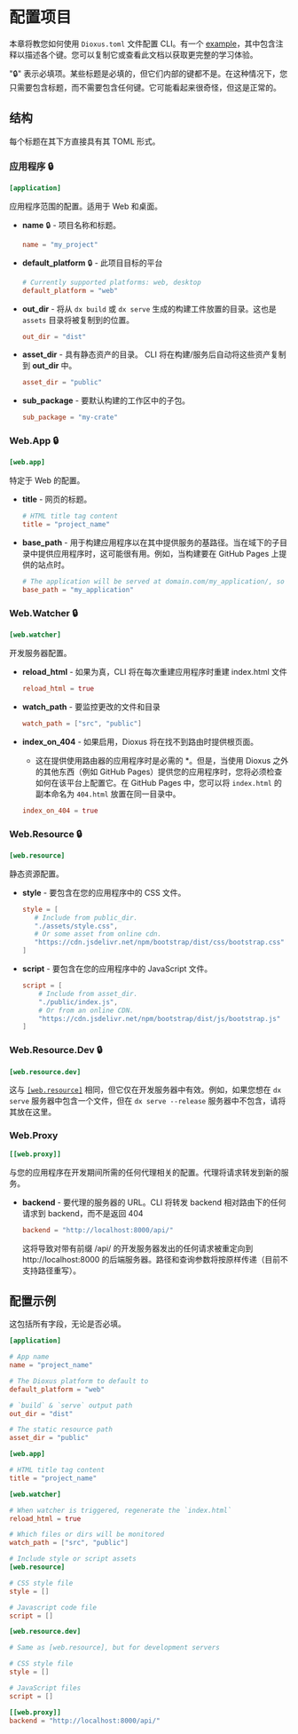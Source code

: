 # 配置项目

本章将教您如何使用 `Dioxus.toml` 文件配置 CLI。有一个 [example](#config-example)，其中包含注释以描述各个键。您可以复制它或查看此文档以获取更完整的学习体验。

"🔒" 表示必填项。某些标题是必填的，但它们内部的键都不是。在这种情况下，您只需要包含标题，而不需要包含任何键。它可能看起来很奇怪，但这是正常的。

## 结构

每个标题在其下方直接具有其 TOML 形式。

### 应用程序 🔒

```toml
[application]
```

应用程序范围的配置。适用于 Web 和桌面。

* **name** 🔒 - 项目名称和标题。
   ```toml
   name = "my_project"
   ```
* **default_platform** 🔒 - 此项目目标的平台
   ```toml
   # Currently supported platforms: web, desktop
   default_platform = "web"
   ```
* **out_dir** - 将从 `dx build` 或 `dx serve` 生成的构建工件放置的目录。这也是 `assets` 目录将被复制到的位置。
    ```toml
    out_dir = "dist"
    ```
* **asset_dir** - 具有静态资产的目录。 CLI 将在构建/服务后自动将这些资产复制到 **out_dir** 中。
   ```toml
   asset_dir = "public"
   ```
* **sub_package** - 要默认构建的工作区中的子包。
   ```toml
   sub_package = "my-crate"
   ```

### Web.App 🔒

```toml
[web.app]
```

特定于 Web 的配置。

* **title** - 网页的标题。
   ```toml
   # HTML title tag content
   title = "project_name"
   ```
* **base_path** - 用于构建应用程序以在其中提供服务的基路径。当在域下的子目录中提供应用程序时，这可能很有用。例如，当构建要在 GitHub Pages 上提供的站点时。
   ```toml
   # The application will be served at domain.com/my_application/, so we need to modify the base_path to the path where the application will be served
   base_path = "my_application"
   ```

### Web.Watcher 🔒

```toml
[web.watcher]
```

开发服务器配置。

* **reload_html** - 如果为真，CLI 将在每次重建应用程序时重建 index.html 文件
   ```toml
   reload_html = true
   ```
* **watch_path** - 要监控更改的文件和目录
   ```toml
   watch_path = ["src", "public"]
   ```

* **index_on_404** - 如果启用，Dioxus 将在找不到路由时提供根页面。
   * 这在提供使用路由器的应用程序时是必需的 *。但是，当使用 Dioxus 之外的其他东西（例如 GitHub Pages）提供您的应用程序时，您将必须检查如何在该平台上配置它。在 GitHub Pages 中，您可以将 `index.html` 的副本命名为 `404.html` 放置在同一目录中。
   ```toml
   index_on_404 = true
   ```

### Web.Resource 🔒

```toml
[web.resource]
```

静态资源配置。

* **style** - 要包含在您的应用程序中的 CSS 文件。
   ```toml
   style = [
      # Include from public_dir.
      "./assets/style.css",
      # Or some asset from online cdn.
      "https://cdn.jsdelivr.net/npm/bootstrap/dist/css/bootstrap.css"
   ]
   ```

* **script** - 要包含在您的应用程序中的 JavaScript 文件。
    ```toml
    script = [
        # Include from asset_dir.
        "./public/index.js",
        # Or from an online CDN.
        "https://cdn.jsdelivr.net/npm/bootstrap/dist/js/bootstrap.js"
    ]
   ```

### Web.Resource.Dev 🔒

```toml
[web.resource.dev]
```

这与 [`[web.resource]`](#webresource-) 相同，但它仅在开发服务器中有效。例如，如果您想在 `dx serve` 服务器中包含一个文件，但在 `dx serve --release` 服务器中不包含，请将其放在这里。

### Web.Proxy

```toml
[[web.proxy]]
```

与您的应用程序在开发期间所需的任何代理相关的配置。代理将请求转发到新的服务。

* **backend** - 要代理的服务器的 URL。CLI 将转发 backend 相对路由下的任何请求到 backend，而不是返回 404
   ```toml
   backend = "http://localhost:8000/api/"
   ```
   这将导致对带有前缀 /api/ 的开发服务器发出的任何请求被重定向到 http://localhost:8000 的后端服务器。路径和查询参数将按原样传递（目前不支持路径重写）。

## 配置示例

这包括所有字段，无论是否必填。

```toml
[application]

# App name
name = "project_name"

# The Dioxus platform to default to
default_platform = "web"

# `build` & `serve` output path
out_dir = "dist"

# The static resource path
asset_dir = "public"

[web.app]

# HTML title tag content
title = "project_name"

[web.watcher]

# When watcher is triggered, regenerate the `index.html`
reload_html = true

# Which files or dirs will be monitored
watch_path = ["src", "public"]

# Include style or script assets
[web.resource]

# CSS style file
style = []

# Javascript code file
script = []

[web.resource.dev]

# Same as [web.resource], but for development servers

# CSS style file
style = []

# JavaScript files
script = []

[[web.proxy]]
backend = "http://localhost:8000/api/"
```